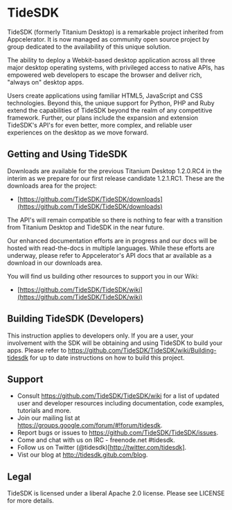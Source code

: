 TideSDK
=======

TideSDK (formerly Titanium Desktop) is a remarkable project inherited from Appcelerator. It is now managed as community open source project by group dedicated to the availability of this unique solution. 

The ability to deploy a Webkit-based desktop application across all three major desktop operating systems, with privileged access to native APIs, has empowered web developers to escape the browser and deliver rich, "always on" desktop apps. 

Users create applications using familiar HTML5, JavaScript and CSS technologies. Beyond this, the unique support for Python, PHP and Ruby extend the capabilities of TideSDK beyond the realm of any competitive framework. Further, our plans include the expansion and extension TideSDK's API's for even better, more complex, and reliable user experiences on the desktop as we move forward.


Getting and Using TideSDK
-------------------------

Downloads are available for the previous Titanium Desktop 1.2.0.RC4 in the interim as we prepare for our first release candidate 1.2.1.RC1. These are the downloads area for the project:

* [https://github.com/TideSDK/TideSDK/downloads](https://github.com/TideSDK/TideSDK/downloads)

The API's will remain compatible so there is nothing to fear with a transition from Titanium Desktop and TideSDK in the near future.

Our enhanced documentation efforts are in progress and our docs will be hosted with read-the-docs in multiple languages. While these efforts are underway, please refer to Appcelerator's API docs that ar available as a download in our downloads area.

You will find us building other resources to support you in our Wiki:

* [https://github.com/TideSDK/TideSDK/wiki](https://github.com/TideSDK/TideSDK/wiki)


Building TideSDK (Developers)
-----------------------------

This instruction applies to developers only. If you are a user, your involvement with the SDK will be obtaining and using TideSDK to build your apps.
Please refer to https://github.com/TideSDK/TideSDK/wiki/Building-tidesdk
for up to date instructions on how to build this project.

Support
-------
- Consult https://github.com/TideSDK/TideSDK/wiki for a list of updated user and developer resources including documentation, code examples, tutorials and more.
- Join our mailing list at https://groups.google.com/forum/#!forum/tidesdk.
- Report bugs or issues to https://github.com/TideSDK/TideSDK/issues. 
- Come and chat with us on IRC - freenode.net #tidesdk.
- Follow us on Twitter (@tidesdk)[http://twitter.com/tidesdk].
- Vist our blog at http://tidesdk.gitub.com/blog.

Legal
-----
TideSDK is licensed under a liberal Apache 2.0 license.
Please see LICENSE for more details.
